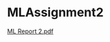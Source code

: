 # MLAssignment2
 [ML Report 2.pdf](https://github.com/user-attachments/files/16695437/ML.Report.2.pdf)
